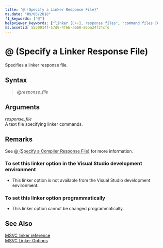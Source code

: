 ```yaml
---
title: "@ (Specify a Linker Response File)"
ms.date: "09/05/2018"
f1_keywords: ["@"]
helpviewer_keywords: ["linker [C++], response files", "command files [C++]", "command files [C++], linker response file", "@ linker option", "response files, C/C++ linker"]
ms.assetid: 5530014f-17d0-4f6b-a6b0-a6ba34f34cfd
---
```

# @ (Specify a Linker Response File)

Specifies a linker response file.

## Syntax

> **\@**<em>response_file</em>

## Arguments

*response_file*<br/>
A text file specifying linker commands.

## Remarks

See [@ (Specify a Compiler Response File)](at-specify-a-compiler-response-file.md) for more information.

### To set this linker option in the Visual Studio development environment

- This linker option is not available from the Visual Studio development environment.

### To set this linker option programmatically

- This linker option cannot be changed programmatically.

## See Also

[MSVC linker reference](linking.md)<br/>
[MSVC Linker Options](linker-options.md)
